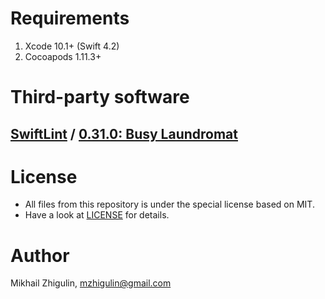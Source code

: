 # Requirements
1. Xcode 10.1+ (Swift 4.2)
2. Cocoapods 1.11.3+

# Third-party software
## [SwiftLint](https://github.com/realm/SwiftLint) / [0.31.0: Busy Laundromat](https://github.com/realm/SwiftLint/releases/tag/0.31.0)

# License
- All files from this repository is under the special license based on MIT. 
- Have a look at [LICENSE](https://github.com/perseusrealdeal/macos.darkmode.discovery/blob/9135df7de7918bec32d1e28ce18154ab5684e390/LICENSE) for details. 

# Author
Mikhail Zhigulin, mzhigulin@gmail.com
